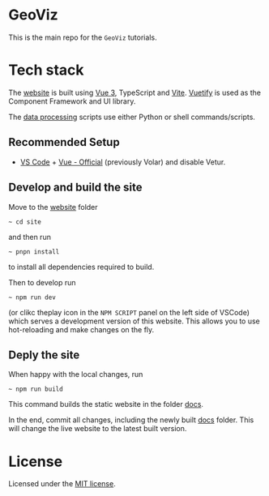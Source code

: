 # GeoViz

This is the main repo for the ``GeoViz`` tutorials.

# Tech stack

The [website](site) is built using [Vue 3](https://vuejs.org), TypeScript and [Vite](https://vitejs.dev). [Vuetify](https://vuetifyjs.com/en/) is used as the Component Framework and UI library.

The [data processing](dataprocessing) scripts use either Python or shell commands/scripts.

## Recommended Setup

- [VS Code](https://code.visualstudio.com/) + [Vue - Official](https://marketplace.visualstudio.com/items?itemName=Vue.volar) (previously Volar) and disable Vetur.

## Develop and build the site
Move to the [website](site) folder 

````
~ cd site
```` 

and then run 

````
~ pnpn install
```` 

to install all dependencies required to build.

Then to develop run

````
~ npm run dev
````

(or clikc theplay icon in the ``NPM SCRIPT`` panel on the left side of VSCode)
which serves a development version of this website. This allows you to use hot-reloading and make changes on the fly.

## Deply the site

When happy with the local changes, run 

````
~ npm run build
````

This command builds the static website in the folder [docs](docs).

In the end, commit all changes, including the newly built [docs](docs) folder. This will change the live website to the latest built version. 

# License
Licensed under the [MIT license](LICENSE).